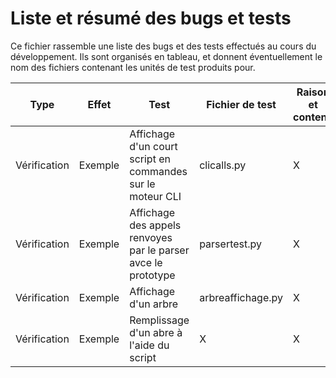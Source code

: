 # Liste et résumé des bugs et tests
Ce fichier rassemble une liste des bugs et des tests effectués au cours du
développement.
Ils sont organisés en tableau, et donnent éventuellement le nom des fichiers
contenant les unités de test produits pour.

Type|Effet|Test|Fichier de test|Raison et contenu|Résolution/Test proposé
----|-----|----|---------------|-----------------|-----------------------
Vérification|Exemple|Affichage d'un court script en commandes sur le moteur CLI|clicalls.py|X|X
Vérification|Exemple|Affichage des appels renvoyes par le parser avce le prototype|parsertest.py|X|X
Vérification|Exemple|Affichage d'un arbre|arbreaffichage.py|X|X
Vérification|Exemple|Remplissage d'un abre à l'aide du script|X|X
